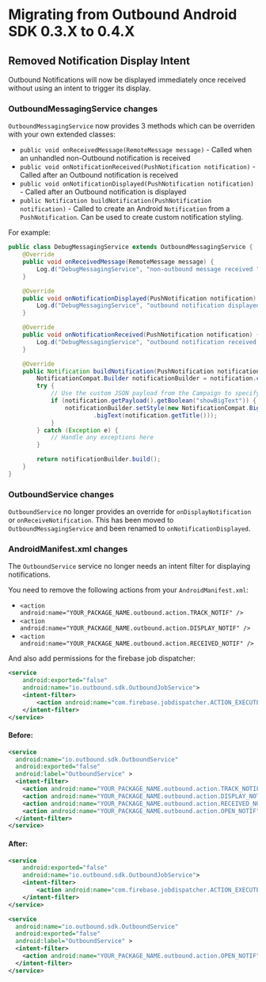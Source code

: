 # Migrating from Outbound Android SDK 0.3.X to 0.4.X

## Removed Notification Display Intent
Outbound Notifications will now be displayed immediately once received without using an intent to trigger its display.

### OutboundMessagingService changes

`OutboundMessagingService` now provides 3 methods which can be overriden with your own extended classes:
- `public void onReceivedMessage(RemoteMessage message)` - Called when an unhandled non-Outbound notification is received
- `public void onNotificationReceived(PushNotification notification)` - Called after an Outbound notification is received
- `public void onNotificationDisplayed(PushNotification notification)` - Called after an Outbound notification is displayed
- `public Notification buildNotification(PushNotification notification)` - Called to create an Android `Notification` from a `PushNotification`. Can be used to create custom notification styling.

For example:
```java
public class DebugMessagingService extends OutboundMessagingService {
    @Override
    public void onReceivedMessage(RemoteMessage message) {
        Log.d("DebugMessagingService", "non-outbound message received " + message.getMessageId());
    }

    @Override
    public void onNotificationDisplayed(PushNotification notification) {
        Log.d("DebugMessagingService", "outbound notification displayed " + notification.getInstanceId());
    }

    @Override
    public void onNotificationReceived(PushNotification notification) {
        Log.d("DebugMessagingService", "outbound notification received " + notification.getInstanceId());
    }

    @Override
    public Notification buildNotification(PushNotification notification) {
        NotificationCompat.Builder notificationBuilder = notification.createNotificationBuilder(this);
        try {
            // Use the custom JSON payload from the Campaign to specify your own custom fields
            if (notification.getPayload().getBoolean("showBigText")) {
                notificationBuilder.setStyle(new NotificationCompat.BigTextStyle()
                        .bigText(notification.getTitle()));
            }
        } catch (Exception e) {
            // Handle any exceptions here
        }

        return notificationBuilder.build();
    }
}
```

### OutboundService changes
`OutboundService` no longer provides an override for `onDisplayNotification` or `onReceiveNotification`.
This has been moved to `OutboundMessagingService` and been renamed to `onNotificationDisplayed`.

### AndroidManifest.xml changes

The `OutboundService` service no longer needs an intent filter for displaying notifications.

You need to remove the following actions from your `AndroidManifest.xml`:
- `<action android:name="YOUR_PACKAGE_NAME.outbound.action.TRACK_NOTIF" />`
- `<action android:name="YOUR_PACKAGE_NAME.outbound.action.DISPLAY_NOTIF" />`
- `<action android:name="YOUR_PACKAGE_NAME.outbound.action.RECEIVED_NOTIF" />`

And also add permissions for the firebase job dispatcher:
```xml
<service
    android:exported="false"
    android:name="io.outbound.sdk.OutboundJobService">
    <intent-filter>
        <action android:name="com.firebase.jobdispatcher.ACTION_EXECUTE"/>
    </intent-filter>
</service>
```

#### Before:

```xml
<service
  android:name="io.outbound.sdk.OutboundService"
  android:exported="false"
  android:label="OutboundService" >
  <intent-filter>
    <action android:name="YOUR_PACKAGE_NAME.outbound.action.TRACK_NOTIF" />
    <action android:name="YOUR_PACKAGE_NAME.outbound.action.DISPLAY_NOTIF" />
    <action android:name="YOUR_PACKAGE_NAME.outbound.action.RECEIVED_NOTIF" />
    <action android:name="YOUR_PACKAGE_NAME.outbound.action.OPEN_NOTIF" />
  </intent-filter>
</service>
```

#### After:
```xml
<service
    android:exported="false"
    android:name="io.outbound.sdk.OutboundJobService">
    <intent-filter>
        <action android:name="com.firebase.jobdispatcher.ACTION_EXECUTE"/>
    </intent-filter>
</service>

<service
  android:name="io.outbound.sdk.OutboundService"
  android:exported="false"
  android:label="OutboundService" >
  <intent-filter>
    <action android:name="YOUR_PACKAGE_NAME.outbound.action.OPEN_NOTIF" />
  </intent-filter>
</service>
```